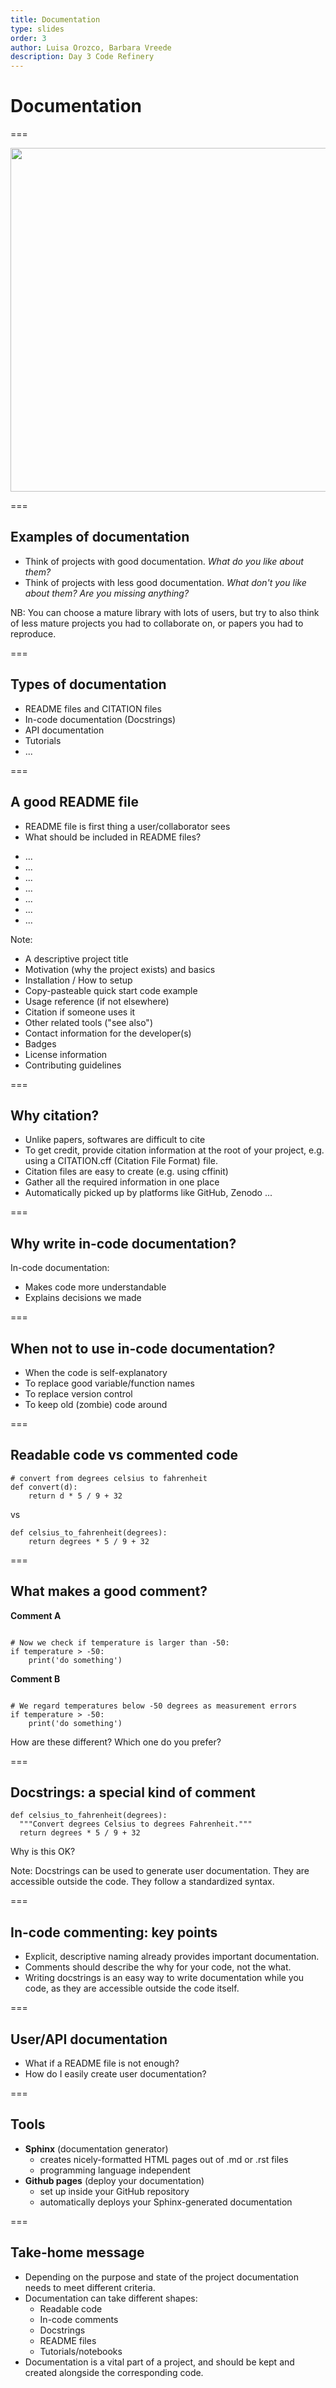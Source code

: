 ```yaml
---
title: Documentation
type: slides
order: 3
author: Luisa Orozco, Barbara Vreede
description: Day 3 Code Refinery
---
```


<!-- .slide: data-state="title" -->

# Documentation

===

<!-- .slide: data-state="standard"  -->

<img style="height: 550px;" src="./media/documentation/paint.png"/>

===

<!-- .slide: data-state="standard"  -->

## Examples of documentation

+ Think of projects with good documentation.
      _What do you like about them?_
+ Think of projects with less good documentation.
      _What don't you like about them? Are you missing anything?_

<quotation>NB: You can choose a mature library with lots of users, but try to also think of less mature projects you had to collaborate on, or papers you had to reproduce.</quotation>

===

<!-- .slide: data-state="standard"  -->

## Types of documentation

<div class="fragment">

+ README files and CITATION files
+ In-code documentation (Docstrings)
+ API documentation
+ Tutorials
+ ...

</div>

===

<!-- .slide: data-state="standard"  -->

## A good README file

+ README file is first thing a user/collaborator sees
+ What should be included in README files?
<ul>
  <li contenteditable="true">...</li>
  <li contenteditable="true">...</li>
  <li contenteditable="true">...</li>
  <li contenteditable="true">...</li>
  <li contenteditable="true">...</li>
  <li contenteditable="true">...</li>
  <li contenteditable="true">...</li>
</ul>


Note:
+ A descriptive project title
+ Motivation (why the project exists) and basics
+ Installation / How to setup
+ Copy-pasteable quick start code example
+ Usage reference (if not elsewhere)
+ Citation if someone uses it
+ Other related tools ("see also")
+ Contact information for the developer(s)
+ Badges
+ License information
+ Contributing guidelines

===

<!-- .slide: data-state="standard"  -->

## Why citation?

+ Unlike papers, softwares are difficult to cite
+ To get credit, provide citation information at the root of your project, e.g. using a CITATION.cff (Citation File Format) file.
+ Citation files are easy to create (e.g. using cffinit)
+ Gather all the required information in one place
+ Automatically picked up by platforms like GitHub, Zenodo ...

===

<!-- .slide: data-state="standard"  -->

## Why write in-code documentation?

In-code documentation:

+ Makes code more understandable
+ Explains decisions we made

===

<!-- .slide: data-state="standard"  -->

## When **not** to use in-code documentation?

+ When the code is self-explanatory
+ To replace good variable/function names
+ To replace version control
+ To keep old (zombie) code around

===

<!-- .slide: data-state="standard"  -->

## Readable code vs commented code

```python=
# convert from degrees celsius to fahrenheit
def convert(d):
    return d * 5 / 9 + 32
```
vs
```python=
def celsius_to_fahrenheit(degrees):
    return degrees * 5 / 9 + 32
```

===

<!-- .slide: data-state="standard"  -->

## What makes a good comment?

**Comment A**

<pre data-id="code-animation"><code style="overflow: hidden;" data-trim class="python">
# Now we check if temperature is larger than -50:
if temperature > -50:
    print('do something')
</code></pre>

**Comment B**

<pre data-id="code-animation"><code style="overflow: hidden;" data-trim class="python">
# We regard temperatures below -50 degrees as measurement errors
if temperature > -50:
    print('do something')
</code></pre>

How are these different? Which one do you prefer?

===

<!-- .slide: data-state="standard"  -->

## Docstrings: a special kind of comment

```python=
def celsius_to_fahrenheit(degrees):
  """Convert degrees Celsius to degrees Fahrenheit."""
  return degrees * 5 / 9 + 32
```

Why is this OK?

Note:
Docstrings can be used to generate user documentation.
They are accessible outside the code.
They follow a standardized syntax.

===

<!-- .slide: data-state="standard"  -->

## In-code commenting: key points

+ Explicit, descriptive naming already provides important documentation.
+ Comments should describe the why for your code, not the what.
+ Writing docstrings is an easy way to write documentation while you code, as they are accessible outside the code itself.

===

<!-- .slide: data-state="standard"  -->

## User/API documentation

+ What if a README file is not enough?
+ How do I easily create user documentation?

===

<!-- .slide: data-state="standard"  -->

## Tools

+ **Sphinx** (documentation generator)
  - creates nicely-formatted HTML pages out of .md or .rst files
  - programming language independent
+ **Github pages** (deploy your documentation)
  - set up inside your GitHub repository
  - automatically deploys your Sphinx-generated documentation

===

<!-- .slide: data-state="standard" -->

## Take-home message

+ Depending on the purpose and state of the project documentation needs to meet different criteria.
+ Documentation can take different shapes:
  + Readable code
  + In-code comments
  + Docstrings
  + README files
  + Tutorials/notebooks
+ Documentation is a vital part of a project, and should be kept and created alongside the corresponding code.
